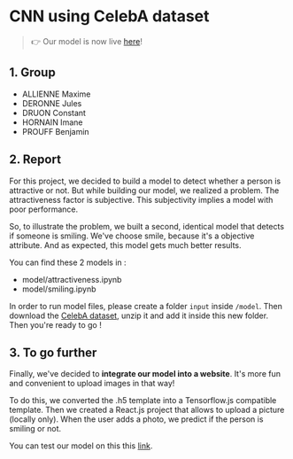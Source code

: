 # CNN using CelebA dataset


> 👉 Our model is now live [here](https://smile-ai.vercel.app)!

## 1. Group
- ALLIENNE Maxime
- DERONNE Jules
- DRUON Constant
- HORNAIN Imane
- PROUFF Benjamin


## 2. Report
For this project, we decided to build a model to detect whether a person is attractive or not. But while building our model, we realized a problem. The attractiveness factor is subjective. This subjectivity implies a model with poor performance.

So, to illustrate the problem, we built a second, identical model that detects if someone is smiling. We've choose smile, because it's a objective attribute. And as expected, this model gets much better results.

You can find these 2 models in :
- model/attractiveness.ipynb
- model/smiling.ipynb

In order to run model files, please create a folder `input` inside `/model`. Then download the [CelebA dataset](https://www.kaggle.com/jessicali9530/celeba-dataset), unzip it and add it inside this new folder. Then you're ready to go !


## 3. To go further

Finally, we've decided to **integrate our model into a website**. It's more fun and convenient to upload images in that way!

To do this, we converted the .h5 template into a Tensorflow.js compatible template. Then we created a React.js project that allows to upload a picture (locally only). When the user adds a photo, we predict if the person is smiling or not.

You can test our model on this this [link](https://smile-ai.vercel.app).